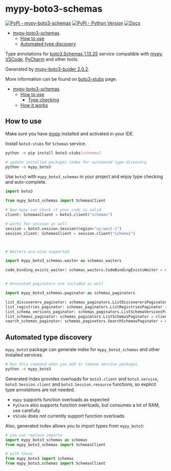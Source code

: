 # mypy-boto3-schemas

[![PyPI - mypy-boto3-schemas](https://img.shields.io/pypi/v/mypy-boto3-schemas.svg?color=blue)](https://pypi.org/project/mypy-boto3-schemas)
[![PyPI - Python Version](https://img.shields.io/pypi/pyversions/mypy-boto3-schemas.svg?color=blue)](https://pypi.org/project/mypy-boto3-schemas)
[![Docs](https://img.shields.io/readthedocs/mypy-boto3-builder.svg?color=blue)](https://mypy-boto3-builder.readthedocs.io/)

- [mypy-boto3-schemas](#mypy-boto3-schemas)
  - [How to use](#how-to-use)
  - [Automated type discovery](#automated-type-discovery)


Type annotations for
[boto3.Schemas 1.13.25](https://boto3.amazonaws.com/v1/documentation/api/1.13.25/reference/services/schemas.html#Schemas) service
compatible with [mypy](https://github.com/python/mypy), [VSCode](https://code.visualstudio.com/),
[PyCharm](https://www.jetbrains.com/pycharm/) and other tools.

Generated by [mypy-boto3-buider 2.0.2](https://github.com/vemel/mypy_boto3_builder).

More information can be found on [boto3-stubs](https://pypi.org/project/boto3-stubs/) page.

- [mypy-boto3-schemas](#mypy-boto3-schemas)
  - [How to use](#how-to-use)
    - [Type checking](#type-checking)
  - [How it works](#how-it-works)

## How to use

Make sure you have [mypy](https://github.com/python/mypy) installed and activated in your IDE.

Install `boto3-stubs` for `Schemas` service.

```bash
python -m pip install boto3-stubs[schemas]

# update installed packages index for automated type discovery
python -m mypy_boto3
```

Use `boto3` with `mypy_boto3_schemas` in your project and enjoy type checking and auto-complete.

```python
import boto3

from mypy_boto3_schemas import SchemasClient

# Now mypy can check if your code is valid.
client: SchemasClient = boto3.client("schemas")

# works for session as well
session = boto3.session.Session(region="us-west-1")
session_client: SchemasClient = session.client("schemas")



# Waiters are also supported

import mypy_boto3_schemas.waiter as schemas_waiters

code_binding_exists_waiter: schemas_waiters.CodeBindingExistsWaiter = client.get_waiter("code_binding_exists")


# Annotated paginators are included as well

import mypy_boto3_schemas.paginator as schemas_paginators

list_discoverers_paginator: schemas_paginators.ListDiscoverersPaginator = client.get_paginator("list_discoverers")
list_registries_paginator: schemas_paginators.ListRegistriesPaginator = client.get_paginator("list_registries")
list_schema_versions_paginator: schemas_paginators.ListSchemaVersionsPaginator = client.get_paginator("list_schema_versions")
list_schemas_paginator: schemas_paginators.ListSchemasPaginator = client.get_paginator("list_schemas")
search_schemas_paginator: schemas_paginators.SearchSchemasPaginator = client.get_paginator("search_schemas")
```

## Automated type discovery

`mypy_boto3` package can generate index for `mypy_boto3_schemas` and other installed services.

```bash
# Run this command when you add or remove service packages
python -m mypy_boto3
```

Generated index provides overloads for `boto3.client` and `boto3.service`,
`boto3.Session.client` and `boto3.Session.resource` functions,
so explicit type annotations are not needed.

- `mypy` supports function overloads as expected
- `PyCharm` also supports function overloads, but consumes a lot of RAM, use carefully
- `VSCode` does not currently support function overloads

Also, generated index allows you to import types from `mypy_boto3`:

```python
# you can replace imports
import mypy_boto3_schemas as schemas
from mypy_boto3_schemas import SchemasClient

# with these
from mypy_boto3 import schemas
from mypy_boto3.schemas import SchemasClient
```